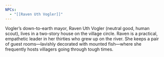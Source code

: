 ```yaml
---
NPCs:
  - "[[Raven Uth Vogler]]"
---
```

Vogler’s down-to-earth mayor, Raven Uth Vogler (neutral good, human scout), lives in a two-story house on the village circle. Raven is a practical, empathetic leader in her thirties who grew up on the river. She keeps a pair of guest rooms—lavishly decorated with mounted fish—where she frequently hosts villagers going through tough times.